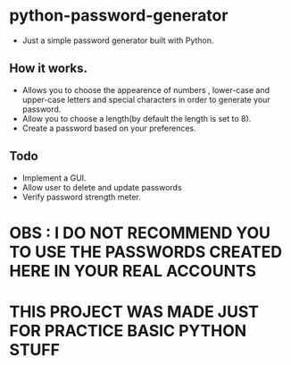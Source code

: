 # python-password-generator
 - Just a simple password generator built with Python.

## How it works.
- Allows you to choose the appearence of numbers , lower-case and upper-case letters and special characters in order to generate your password.
- Allow you to choose a length(by default the length is set to 8).
- Create a password based on your preferences.

## Todo
 - Implement a GUI.
 - Allow user to delete and update passwords
 - Verify password strength meter.

 
# OBS :  I DO NOT RECOMMEND YOU TO USE THE PASSWORDS CREATED HERE IN YOUR REAL ACCOUNTS
# THIS PROJECT WAS MADE JUST FOR PRACTICE BASIC PYTHON STUFF